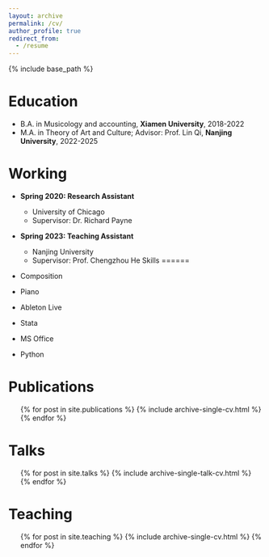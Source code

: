 ```yaml
---
layout: archive
permalink: /cv/
author_profile: true
redirect_from:
  - /resume
---
```


{% include base_path %}

Education
======
* B.A. in Musicology and accounting, **Xiamen University**, 2018-2022
* M.A. in Theory of Art and Culture; Advisor: Prof. Lin Qi, **Nanjing University**, 2022-2025
  

Working
======
* **Spring 2020: Research Assistant**
  * University of Chicago
  * Supervisor: Dr. Richard Payne

* **Spring 2023: Teaching Assistant**
  * Nanjing University
  * Supervisor: Prof. Chengzhou He
Skills
======
* Composition
* Piano
* Ableton Live
* Stata
* MS Office
* Python


Publications
======
  <ul>{% for post in site.publications %}
    {% include archive-single-cv.html %}
  {% endfor %}</ul>
  
Talks
======
  <ul>{% for post in site.talks %}
    {% include archive-single-talk-cv.html %}
  {% endfor %}</ul>
  
Teaching
======
  <ul>{% for post in site.teaching %}
    {% include archive-single-cv.html %}
  {% endfor %}</ul>
  
